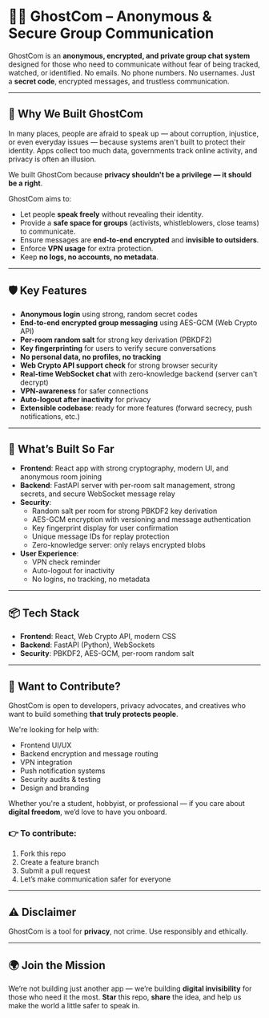 # 🕵️‍♂️ GhostCom – Anonymous & Secure Group Communication

GhostCom is an **anonymous, encrypted, and private group chat system** designed for those who need to communicate without fear of being tracked, watched, or identified. No emails. No phone numbers. No usernames. Just a **secret code**, encrypted messages, and trustless communication.

---

## 🚨 Why We Built GhostCom

In many places, people are afraid to speak up — about corruption, injustice, or even everyday issues — because systems aren't built to protect their identity. Apps collect too much data, governments track online activity, and privacy is often an illusion.

We built GhostCom because **privacy shouldn't be a privilege — it should be a right**.

GhostCom aims to:

* Let people **speak freely** without revealing their identity.
* Provide a **safe space for groups** (activists, whistleblowers, close teams) to communicate.
* Ensure messages are **end-to-end encrypted** and **invisible to outsiders**.
* Enforce **VPN usage** for extra protection.
* Keep **no logs, no accounts, no metadata**.

---

## 🛡️ Key Features

- **Anonymous login** using strong, random secret codes
- **End-to-end encrypted group messaging** using AES-GCM (Web Crypto API)
- **Per-room random salt** for strong key derivation (PBKDF2)
- **Key fingerprinting** for users to verify secure conversations
- **No personal data, no profiles, no tracking**
- **Web Crypto API support check** for strong browser security
- **Real-time WebSocket chat** with zero-knowledge backend (server can't decrypt)
- **VPN-awareness** for safer connections
- **Auto-logout after inactivity** for privacy
- **Extensible codebase**: ready for more features (forward secrecy, push notifications, etc.)

---

## 🚀 What’s Built So Far

- **Frontend**: React app with strong cryptography, modern UI, and anonymous room joining
- **Backend**: FastAPI server with per-room salt management, strong secrets, and secure WebSocket message relay
- **Security**: 
    - Random salt per room for strong PBKDF2 key derivation
    - AES-GCM encryption with versioning and message authentication
    - Key fingerprint display for user confirmation
    - Unique message IDs for replay protection
    - Zero-knowledge server: only relays encrypted blobs
- **User Experience**: 
    - VPN check reminder
    - Auto-logout for inactivity
    - No logins, no tracking, no metadata

---

## 📦 Tech Stack

- **Frontend**: React, Web Crypto API, modern CSS
- **Backend**: FastAPI (Python), WebSockets
- **Security**: PBKDF2, AES-GCM, per-room random salt

---

## 🤝 Want to Contribute?

GhostCom is open to developers, privacy advocates, and creatives who want to build something **that truly protects people**.

We're looking for help with:

- Frontend UI/UX
- Backend encryption and message routing
- VPN integration
- Push notification systems
- Security audits & testing
- Design and branding

Whether you're a student, hobbyist, or professional — if you care about **digital freedom**, we’d love to have you onboard.

### 👉 To contribute:

1. Fork this repo
2. Create a feature branch
3. Submit a pull request
4. Let’s make communication safer for everyone

---

## ⚠️ Disclaimer

GhostCom is a tool for **privacy**, not crime. Use responsibly and ethically.

---

## 🌍 Join the Mission

We’re not building just another app — we’re building **digital invisibility** for those who need it the most.
**Star** this repo, **share** the idea, and help us make the world a little safer to speak in.

